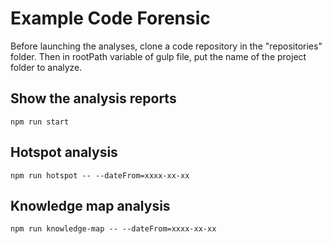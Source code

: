 # Example Code Forensic

Before launching the analyses, clone a code repository in the "repositories" folder.
Then in rootPath variable of gulp file, put the name of the project folder to analyze.

## Show the analysis reports

`npm run start`

## Hotspot analysis

`npm run hotspot -- --dateFrom=xxxx-xx-xx`

## Knowledge map analysis

`npm run knowledge-map -- --dateFrom=xxxx-xx-xx`

